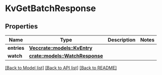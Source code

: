 # KvGetBatchResponse

## Properties

Name | Type | Description | Notes
------------ | ------------- | ------------- | -------------
**entries** | [**Vec<crate::models::KvEntry>**](KvEntry.md) |  | 
**watch** | [**crate::models::WatchResponse**](WatchResponse.md) |  | 

[[Back to Model list]](../README.md#documentation-for-models) [[Back to API list]](../README.md#documentation-for-api-endpoints) [[Back to README]](../README.md)


